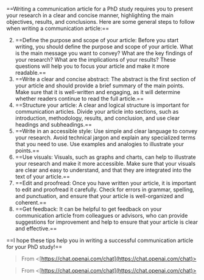 ==Writing a communication article for a PhD study requires you to present your research in a clear and concise manner, highlighting the main objectives, results, and conclusions. Here are some general steps to follow when writing a communication article:==

2. ==Define the purpose and scope of your article: Before you start writing, you should define the purpose and scope of your article. What is the main message you want to convey? What are the key findings of your research? What are the implications of your results? These questions will help you to focus your article and make it more readable.==
3. ==Write a clear and concise abstract: The abstract is the first section of your article and should provide a brief summary of the main points. Make sure that it is well-written and engaging, as it will determine whether readers continue to read the full article.==
4. ==Structure your article: A clear and logical structure is important for communication articles. Divide your article into sections, such as introduction, methodology, results, and conclusion, and use clear headings and subheadings.==
5. ==Write in an accessible style: Use simple and clear language to convey your research. Avoid technical jargon and explain any specialized terms that you need to use. Use examples and analogies to illustrate your points.==
6. ==Use visuals: Visuals, such as graphs and charts, can help to illustrate your research and make it more accessible. Make sure that your visuals are clear and easy to understand, and that they are integrated into the text of your article.==
7. ==Edit and proofread: Once you have written your article, it is important to edit and proofread it carefully. Check for errors in grammar, spelling, and punctuation, and ensure that your article is well-organized and coherent.==
8. ==Get feedback: It can be helpful to get feedback on your communication article from colleagues or advisors, who can provide suggestions for improvement and help to ensure that your article is clear and effective.==

==I hope these tips help you in writing a successful communication article for your PhD study!==

  
> From <[https://chat.openai.com/chat](https://chat.openai.com/chat)>  
  

  
> From <[https://chat.openai.com/chat](https://chat.openai.com/chat)>